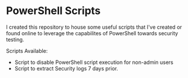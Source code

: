 # PowerShell Scripts

I created this repository to house some useful scripts that I've created or found online to leverage the capabilites of PowerShell towards security testing. 

Scripts Available:
- Script to disable PowerShell script execution for non-admin users
- Script to extract Security logs 7 days prior. 
